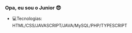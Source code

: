 ### Opa, eu sou o Junior  😎 
 
 
 - 💻Tecnologias: HTML/CSS/JAVASCRIPT/JAVA/MySQL/PHP/TYPESCRIPT


 
  <div align="center">
  <a href="https://github.com/Thurgin"
  <img height="180em" src="https://github-readme-stats.vercel.app/api?username=Junior&show_icons=true&theme=dark&include_all_commits=true&count_private=true%22/%3E"
  <img height="180em" src="https://github-readme-stats.vercel.app/api/top-langs/?username=Junior&layout=compact&langs_count=7&theme=dark%22/%3E"
</div>
  <div style="display: inline_block"><br>
 
 
 <div style="display: inline_block"><br>
  <img align="center" alt="Junior-Js" height="30" width="40" src="https://raw.githubusercontent.com/devicons/devicon/master/icons/javascript/javascript-plain.svg%22%3E
  <img align="center" alt="Junior-HTML" height="30" width="40" src="https://raw.githubusercontent.com/devicons/devicon/master/icons/html5/html5-original.svg%22%3E
  <img align="center" alt="Junior-CSS" height="30" width="40" src="https://raw.githubusercontent.com/devicons/devicon/master/icons/css3/css3-original.svg%22%3E
  </div>
